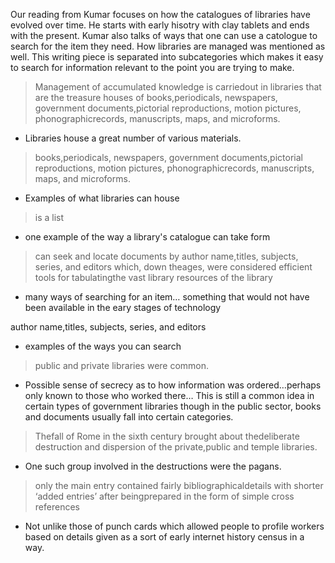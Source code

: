 Our reading from Kumar focuses on how the catalogues of libraries have evolved over time. He starts with early hisotry with clay tablets and ends with the present. Kumar also talks of ways that one can use a catologue to search for the item they need. How libraries are managed was mentioned as well. This writing piece is separated into subcategories which makes it easy to search for information relevant to the point you are trying to make. 


> Management of accumulated knowledge is carriedout in libraries that are the treasure houses of books,periodicals, newspapers, government documents,pictorial reproductions, motion pictures, phonographicrecords, manuscripts, maps, and microforms.

- Libraries house a great number of various materials.

> books,periodicals, newspapers, government documents,pictorial reproductions, motion pictures, phonographicrecords, manuscripts, maps, and microforms.

- Examples of what libraries can house

> is a list

- one example of the way a library's catalogue can take form

> can seek and locate documents by author name,titles, subjects, series, and editors which, down theages, were considered efficient tools for tabulatingthe vast library resources of the library

- many ways of searching for an item… something that would not have been available in the eary stages of technology

author name,titles, subjects, series, and editors

- examples of the ways you can search

> public and private libraries were common.

- Possible sense of secrecy as to how information was ordered…perhaps only known to those who worked there… This is still a common idea in certain types of government libraries though in the public sector, books and documents usually fall into certain categories.

> Thefall of Rome in the sixth century brought about thedeliberate destruction and dispersion of the private,public and temple libraries.

- One such group involved in the destructions were the pagans.

> only the main entry contained fairly bibliographicaldetails with shorter ‘added entries’ after beingprepared in the form of simple cross references

- Not unlike those of punch cards which allowed people to profile workers based on details given as a sort of early internet history census in a way.

